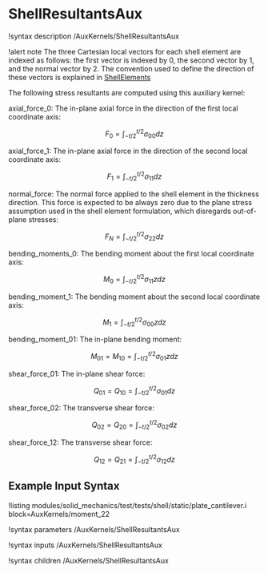 # ShellResultantsAux

!syntax description /AuxKernels/ShellResultantsAux

!alert note
The three Cartesian local vectors for each shell element are indexed as follows: the first vector is indexed by 0, the second vector by 1, and the normal vector by 2. The convention used to define the direction of these vectors is explained in [ShellElements](/ShellElements.md)

The following stress resultants are computed using this auxiliary kernel:

axial_force_0: The in-plane axial force in the direction of the first local coordinate axis:

  $$F_{0} = \int_{-t/2}^{t/2} \sigma_{00} dz$$


axial_force_1: The in-plane axial force in the direction of the second local coordinate axis:

 $$ F_{1} = \int_{-t/2}^{t/2} \sigma_{11} dz$$


normal_force: The normal force applied to the shell element in the thickness direction. This force is expected to be always zero due to the plane stress assumption used in the shell element formulation, which disregards out-of-plane stresses:

  $$F_{N} = \int_{-t/2}^{t/2} \sigma_{22} dz$$


bending_moments_0: The bending moment about the first local coordinate axis:

  $$M_{0} = \int_{-t/2}^{t/2} \sigma_{11} z dz$$


bending_moment_1: The bending moment about the second local coordinate axis:

 $$ M_{1} = \int_{-t/2}^{t/2} \sigma_{00} z dz$$


bending_moment_01: The in-plane bending moment:

$$  M_{01} =M_{10}= \int_{-t/2}^{t/2} \sigma_{01} z dz$$


shear_force_01: The in-plane shear force:

 $$ Q_{01} =Q_{10}= \int_{-t/2}^{t/2} \sigma_{01} dz$$


shear_force_02: The transverse shear force:

$$Q_{02} =Q_{20}= \int_{-t/2}^{t/2} \sigma_{02} dz$$


shear_force_12: The transverse shear force:

$$  Q_{12} =Q_{21}= \int_{-t/2}^{t/2} \sigma_{12} dz$$




## Example Input Syntax

!listing modules/solid_mechanics/test/tests/shell/static/plate_cantilever.i block=AuxKernels/moment_22

!syntax parameters /AuxKernels/ShellResultantsAux

!syntax inputs /AuxKernels/ShellResultantsAux

!syntax children /AuxKernels/ShellResultantsAux
